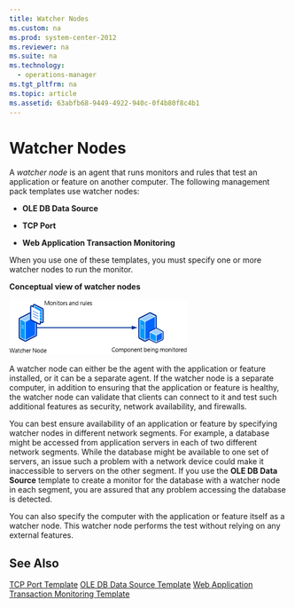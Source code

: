 ```yaml
---
title: Watcher Nodes
ms.custom: na
ms.prod: system-center-2012
ms.reviewer: na
ms.suite: na
ms.technology: 
  - operations-manager
ms.tgt_pltfrm: na
ms.topic: article
ms.assetid: 63abfb68-9449-4922-940c-0f4b80f8c4b1
---
```

# Watcher Nodes
A *watcher node* is an agent that runs monitors and rules that test an application or feature on another computer. The following management pack templates use watcher nodes:

-   **OLE DB Data Source**

-   **TCP Port**

-   **Web Application Transaction Monitoring**

When you use one of these templates, you must specify one or more watcher nodes to run the monitor.

**Conceptual view of watcher nodes**

![](../Image/OM12Author_WatcherNode.gif)

A watcher node can either be the agent with the application or feature installed, or it can be a separate agent. If the watcher node is a separate computer, in addition to ensuring that the application or feature is healthy, the watcher node can validate that clients can connect to it and  test such additional features as security, network availability, and firewalls.

You can best ensure availability of an application or feature by specifying watcher nodes in different network segments. For example, a database might be accessed from application servers in each of two different network segments. While the database might be available to one set of servers, an issue such a problem with a network device could make it inaccessible to servers on the other segment. If you use the **OLE DB Data Source** template to create a monitor for the database with a watcher node in each segment, you are assured that any problem accessing the database is detected.

You can also specify the computer with the application or feature itself as a watcher node. This watcher node performs the test without relying on any external features.

## See Also
[TCP Port Template](../Topic/TCP-Port-Template.md)
[OLE DB Data Source Template](../Topic/OLE-DB-Data-Source-Template.md)
[Web Application Transaction Monitoring Template](../Topic/Web-Application-Transaction-Monitoring-Template.md)

